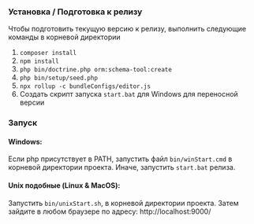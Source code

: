 ### Установка / Подготовка к релизу
Чтобы подготовить текущую версию к релизу, выполнить следующие команды в корневой директории
1. `composer install`
2. `npm install`
3. `php bin/doctrine.php orm:schema-tool:create`
4. `php bin/setup/seed.php`
5. `npx rollup -c bundleConfigs/editor.js`
6. Создать скрипт запуска `start.bat` для Windows для переносной версии

### Запуск
#### Windows:
Если php присутствует в PATH, запустить файл `bin/winStart.cmd` в корневой директории проекта.
Иначе, запустить `start.bat` релиза.
#### Unix подобные (Linux & MacOS):
Запустить `bin/unixStart.sh`, в корневой директории проекта. Затем зайдите в любом браузере по адресу: http://localhost:9000/
